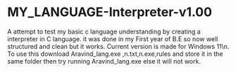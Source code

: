 # MY_LANGUAGE-Interpreter-v1.00
A attempt to test my basic c language understanding by creating a interpreter in C language. it was done in my First year of B.E so now well structured and clean but it works.
Current version is made for Windows 11\n.
To use this download Aravind_lang.exe ,n.txt,n.exe,rules and store it in the same folder then try running Aravind_lang.exe else it will not work.
